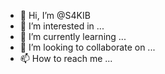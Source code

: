 - 👋 Hi, I’m @S4KIB
- 👀 I’m interested in ...
- 🌱 I’m currently learning ...
- 💞️ I’m looking to collaborate on ...
- 📫 How to reach me ...

<!---
S4KIB/S4KIB is a ✨ special ✨ repository because its `README.md` (this file) appears on your GitHub profile.
You can click the Preview link to take a look at your changes.
--->
